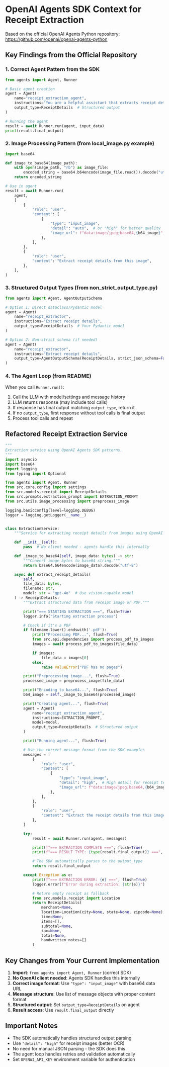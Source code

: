 # OpenAI Agents SDK Context for Receipt Extraction

Based on the official OpenAI Agents Python repository: https://github.com/openai/openai-agents-python

## Key Findings from the Official Repository

### 1. Correct Agent Pattern from the SDK

```python
from agents import Agent, Runner

# Basic agent creation
agent = Agent(
    name="receipt_extraction_agent",
    instructions="You are a helpful assistant that extracts receipt details",
    output_type=ReceiptDetails  # Structured output
)

# Running the agent
result = await Runner.run(agent, input_data)
print(result.final_output)
```

### 2. Image Processing Pattern (from local_image.py example)

```python
import base64

def image_to_base64(image_path):
    with open(image_path, "rb") as image_file:
        encoded_string = base64.b64encode(image_file.read()).decode("utf-8")
    return encoded_string

# Use in agent
result = await Runner.run(
    agent,
    [
        {
            "role": "user",
            "content": [
                {
                    "type": "input_image",
                    "detail": "auto",  # or "high" for better quality
                    "image_url": f"data:image/jpeg;base64,{b64_image}",
                },
            ],
        },
        {
            "role": "user",
            "content": "Extract receipt details from this image",
        },
    ],
)
```

### 3. Structured Output Types (from non_strict_output_type.py)

```python
from agents import Agent, AgentOutputSchema

# Option 1: Direct dataclass/Pydantic model
agent = Agent(
    name="receipt_extractor",
    instructions="Extract receipt details",
    output_type=ReceiptDetails  # Your Pydantic model
)

# Option 2: Non-strict schema (if needed)
agent = Agent(
    name="receipt_extractor",
    instructions="Extract receipt details",
    output_type=AgentOutputSchema(ReceiptDetails, strict_json_schema=False)
)
```

### 4. The Agent Loop (from README)

When you call `Runner.run()`:

1. Call the LLM with model/settings and message history
2. LLM returns response (may include tool calls)
3. If response has final output matching `output_type`, return it
4. If no `output_type`, first response without tool calls is final output
5. Process tool calls and repeat

## Refactored Receipt Extraction Service

```python
"""
Extraction service using OpenAI Agents SDK patterns.
"""
import asyncio
import base64
import logging
from typing import Optional

from agents import Agent, Runner
from src.core.config import settings
from src.models.receipt import ReceiptDetails
from src.prompts.extraction_prompt import EXTRACTION_PROMPT
from src.utils.image_processing import preprocess_image

logging.basicConfig(level=logging.DEBUG)
logger = logging.getLogger(__name__)


class ExtractionService:
    """Service for extracting receipt details from images using OpenAI Agents."""

    def __init__(self):
        pass  # No client needed - agents handle this internally

    def _image_to_base64(self, image_data: bytes) -> str:
        """Convert image bytes to base64 string."""
        return base64.b64encode(image_data).decode("utf-8")

    async def extract_receipt_details(
        self,
        file_data: bytes,
        filename: str,
        model: str = "gpt-4o"  # Use vision-capable model
    ) -> ReceiptDetails:
        """Extract structured data from receipt image or PDF."""

        print("=== STARTING EXTRACTION ===", flush=True)
        logger.info("Starting extraction process")

        # Check if it's a PDF
        if filename.lower().endswith('.pdf'):
            print("Processing PDF...", flush=True)
            from src.api.dependencies import process_pdf_to_images
            images = await process_pdf_to_images(file_data)

            if images:
                file_data = images[0]
            else:
                raise ValueError("PDF has no pages")

        print("Preprocessing image...", flush=True)
        processed_image = preprocess_image(file_data)

        print("Encoding to base64...", flush=True)
        b64_image = self._image_to_base64(processed_image)

        print("Creating agent...", flush=True)
        agent = Agent(
            name="receipt_extraction_agent",
            instructions=EXTRACTION_PROMPT,
            model=model,
            output_type=ReceiptDetails  # Structured output
        )

        print("Running agent...", flush=True)

        # Use the correct message format from the SDK examples
        messages = [
            {
                "role": "user",
                "content": [
                    {
                        "type": "input_image",
                        "detail": "high",  # High detail for receipt text
                        "image_url": f"data:image/jpeg;base64,{b64_image}",
                    },
                ],
            },
            {
                "role": "user",
                "content": "Extract the receipt details from this image according to the ReceiptDetails schema.",
            },
        ]

        try:
            result = await Runner.run(agent, messages)

            print(f"=== EXTRACTION COMPLETE ===", flush=True)
            print(f"=== RESULT TYPE: {type(result.final_output)} ===", flush=True)

            # The SDK automatically parses to the output_type
            return result.final_output

        except Exception as e:
            print(f"=== EXTRACTION ERROR: {e} ===", flush=True)
            logger.error(f"Error during extraction: {str(e)}")

            # Return empty receipt as fallback
            from src.models.receipt import Location
            return ReceiptDetails(
                merchant=None,
                location=Location(city=None, state=None, zipcode=None),
                time=None,
                items=[],
                subtotal=None,
                tax=None,
                total=None,
                handwritten_notes=[]
            )
```

## Key Changes from Your Current Implementation

1. **Import**: `from agents import Agent, Runner` (correct SDK)
2. **No OpenAI client needed**: Agents SDK handles this internally
3. **Correct image format**: Use `"type": "input_image"` with base64 data URL
4. **Message structure**: Use list of message objects with proper content format
5. **Structured output**: Set `output_type=ReceiptDetails` on agent
6. **Result access**: Use `result.final_output` directly

## Important Notes

- The SDK automatically handles structured output parsing
- Use `"detail": "high"` for receipt images (better OCR)
- No need for manual JSON parsing - the SDK does this
- The agent loop handles retries and validation automatically
- Set `OPENAI_API_KEY` environment variable for authentication
